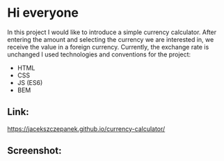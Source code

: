# Hi everyone

In this project I would like to introduce a simple currency calculator.
After entering the amount and selecting the currency we are interested in, we receive the value in a foreign currency.
Currently, the exchange rate is unchanged
I used technologies and conventions for the project: 
- HTML
- CSS
- JS (ES6)
- BEM

## Link:

https://jacekszczepanek.github.io/currency-calculator/

## Screenshot:
